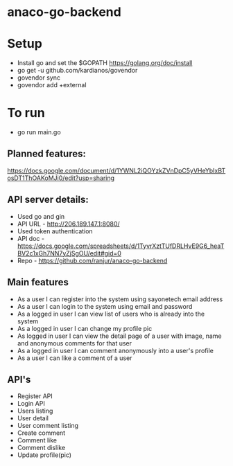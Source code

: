 # anaco-go-backend

# Setup
- Install go and set the $GOPATH https://golang.org/doc/install
- go get -u github.com/kardianos/govendor
- govendor sync
- govendor add +external

# To run
- go run main.go

## Planned features:
https://docs.google.com/document/d/1YWNL2iQOYzkZVnDpC5yVHeYbIxBTosDT1ThOAKoMJi0/edit?usp=sharing

## API server details:
- Used go and gin
- API URL - http://206.189.147.1:8080/
- Used token authentication
- API doc - https://docs.google.com/spreadsheets/d/1TyvrXztTUfDRLHvE9G6_heaTBV2c1xGh7NN7yZjSgOU/edit#gid=0
- Repo - https://github.com/ranjur/anaco-go-backend

## Main features
- As a user I can register into the system using sayonetech email address
- As a user I can login to the system using email and password
- As a logged in user I can view list of users who is already into the system
- As a logged in user I can change my profile pic
- As logged in user I can view the detail page of a user with image, name and anonymous comments for that user
- As a logged in user I can comment anonymously into a user's profile
- As a user I can like a comment of a user

## API's
- Register API
- Login API
- Users listing
- User detail
- User comment listing
- Create comment
- Comment like
- Comment dislike
- Update profile(pic)
